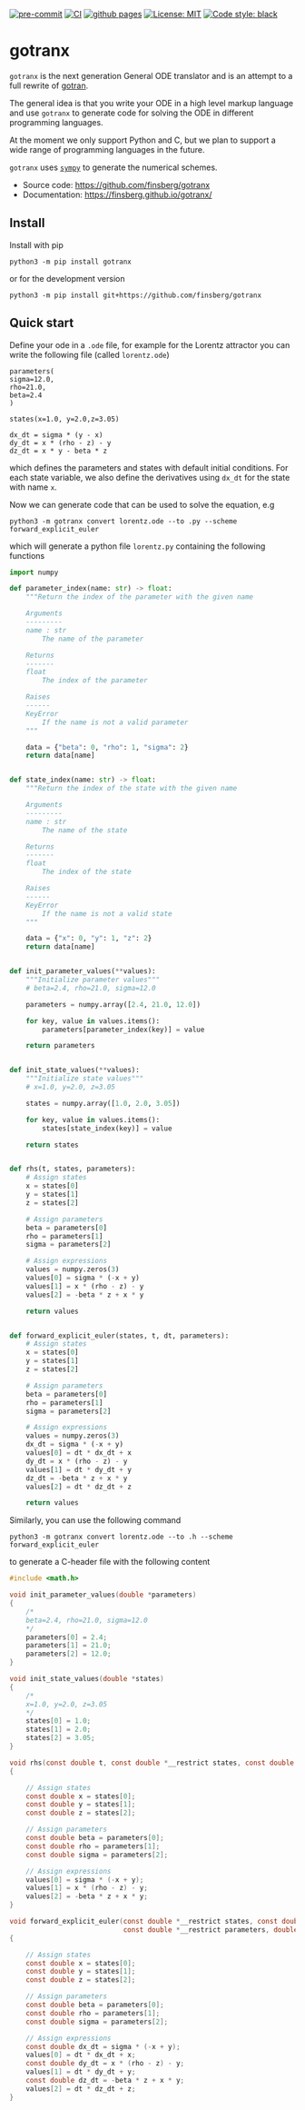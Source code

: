 [![pre-commit](https://github.com/finsberg/gotranx/actions/workflows/pre-commit.yml/badge.svg)](https://github.com/finsberg/gotranx/actions/workflows/pre-commit.yml)
[![CI](https://github.com/finsberg/gotranx/actions/workflows/main.yml/badge.svg)](https://github.com/finsberg/gotranx/actions/workflows/main.yml)
[![github pages](https://github.com/finsberg/gotranx/actions/workflows/pages.yml/badge.svg)](https://finsberg.github.io/gotranx)
[![License: MIT](https://img.shields.io/badge/License-MIT-yellow.svg)](https://opensource.org/licenses/MIT)
[![Code style: black](https://img.shields.io/badge/code%20style-black-000000.svg)](https://github.com/psf/black)
# gotranx

`gotranx` is the next generation General ODE translator and is an attempt to a full rewrite of [gotran](https://github.com/ComputationalPhysiology/gotran).

The general idea is that you write your ODE in a high level markup language and use `gotranx` to generate code for solving the ODE in different programming languages.

At the moment we only support Python and C, but we plan to support a wide range of programming languages in the future.

`gotranx` uses [`sympy`](https://www.sympy.org/en/index.html) to generate the numerical schemes.

- Source code: https://github.com/finsberg/gotranx
- Documentation: https://finsberg.github.io/gotranx/


## Install
Install with pip
```
python3 -m pip install gotranx
```
or for the development version
```
python3 -m pip install git+https://github.com/finsberg/gotranx
```

## Quick start
Define your ode in a `.ode` file, for example for the Lorentz attractor you can write the following file (called `lorentz.ode`)
```
parameters(
sigma=12.0,
rho=21.0,
beta=2.4
)

states(x=1.0, y=2.0,z=3.05)

dx_dt = sigma * (y - x)
dy_dt = x * (rho - z) - y
dz_dt = x * y - beta * z
```
which defines the parameters and states with default initial conditions. For each state variable, we also define the derivatives using `dx_dt` for the state with name `x`.

Now we can generate code that can be used to solve the equation, e.g
```
python3 -m gotranx convert lorentz.ode --to .py --scheme forward_explicit_euler
```
which will generate a python file `lorentz.py` containing the following functions
```python
import numpy

def parameter_index(name: str) -> float:
    """Return the index of the parameter with the given name

    Arguments
    ---------
    name : str
        The name of the parameter

    Returns
    -------
    float
        The index of the parameter

    Raises
    ------
    KeyError
        If the name is not a valid parameter
    """

    data = {"beta": 0, "rho": 1, "sigma": 2}
    return data[name]


def state_index(name: str) -> float:
    """Return the index of the state with the given name

    Arguments
    ---------
    name : str
        The name of the state

    Returns
    -------
    float
        The index of the state

    Raises
    ------
    KeyError
        If the name is not a valid state
    """

    data = {"x": 0, "y": 1, "z": 2}
    return data[name]


def init_parameter_values(**values):
    """Initialize parameter values"""
    # beta=2.4, rho=21.0, sigma=12.0

    parameters = numpy.array([2.4, 21.0, 12.0])

    for key, value in values.items():
        parameters[parameter_index(key)] = value

    return parameters


def init_state_values(**values):
    """Initialize state values"""
    # x=1.0, y=2.0, z=3.05

    states = numpy.array([1.0, 2.0, 3.05])

    for key, value in values.items():
        states[state_index(key)] = value

    return states


def rhs(t, states, parameters):
    # Assign states
    x = states[0]
    y = states[1]
    z = states[2]

    # Assign parameters
    beta = parameters[0]
    rho = parameters[1]
    sigma = parameters[2]

    # Assign expressions
    values = numpy.zeros(3)
    values[0] = sigma * (-x + y)
    values[1] = x * (rho - z) - y
    values[2] = -beta * z + x * y

    return values


def forward_explicit_euler(states, t, dt, parameters):
    # Assign states
    x = states[0]
    y = states[1]
    z = states[2]

    # Assign parameters
    beta = parameters[0]
    rho = parameters[1]
    sigma = parameters[2]

    # Assign expressions
    values = numpy.zeros(3)
    dx_dt = sigma * (-x + y)
    values[0] = dt * dx_dt + x
    dy_dt = x * (rho - z) - y
    values[1] = dt * dy_dt + y
    dz_dt = -beta * z + x * y
    values[2] = dt * dz_dt + z

    return values

```

Similarly, you can use the following command
```
python3 -m gotranx convert lorentz.ode --to .h --scheme forward_explicit_euler
```
to generate a C-header file with the following content
```C
#include <math.h>

void init_parameter_values(double *parameters)
{
    /*
    beta=2.4, rho=21.0, sigma=12.0
    */
    parameters[0] = 2.4;
    parameters[1] = 21.0;
    parameters[2] = 12.0;
}

void init_state_values(double *states)
{
    /*
    x=1.0, y=2.0, z=3.05
    */
    states[0] = 1.0;
    states[1] = 2.0;
    states[2] = 3.05;
}

void rhs(const double t, const double *__restrict states, const double *__restrict parameters, double *values)
{

    // Assign states
    const double x = states[0];
    const double y = states[1];
    const double z = states[2];

    // Assign parameters
    const double beta = parameters[0];
    const double rho = parameters[1];
    const double sigma = parameters[2];

    // Assign expressions
    values[0] = sigma * (-x + y);
    values[1] = x * (rho - z) - y;
    values[2] = -beta * z + x * y;
}

void forward_explicit_euler(const double *__restrict states, const double t, const double dt,
                            const double *__restrict parameters, double *values)
{

    // Assign states
    const double x = states[0];
    const double y = states[1];
    const double z = states[2];

    // Assign parameters
    const double beta = parameters[0];
    const double rho = parameters[1];
    const double sigma = parameters[2];

    // Assign expressions
    const double dx_dt = sigma * (-x + y);
    values[0] = dt * dx_dt + x;
    const double dy_dt = x * (rho - z) - y;
    values[1] = dt * dy_dt + y;
    const double dz_dt = -beta * z + x * y;
    values[2] = dt * dz_dt + z;
}
```
